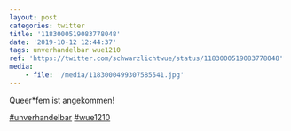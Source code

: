 ```yaml
---
layout: post
categories: twitter
title: '1183000519083778048'
date: '2019-10-12 12:44:37'
tags: unverhandelbar wue1210
ref: 'https://twitter.com/schwarzlichtwue/status/1183000519083778048'
media:
    - file: '/media/1183000499307585541.jpg'
---
```

Queer\*fem ist angekommen!

[#unverhandelbar](/t/unverhandelbar) [#wue1210](/t/wue1210)  

